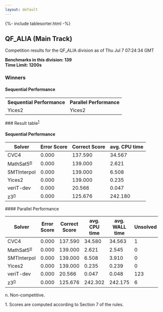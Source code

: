 ```yaml
---
layout: default
---
```

{%- include tablesorter.html -%}

##  QF_ALIA (Main Track)

Competition results for the QF_ALIA division as of Thu Jul 7 07:24:34 GMT

**Benchmarks in this division: 139**
<br/>
**Time Limit: 1200s**


### Winners
#### Sequential Performance
<table>
<tr>
<th class="center">Sequential Performance</th>
<th class="center">Parallel Performance</th>
</tr>
<tr class="center">
<td>Yices2</td>
<td>Yices2</td>
</tr>
</table>
### Result table<sup><a href="#fn1">1</a></sup>
 




#### Sequential Performance
<table id="sequential" class="result sorted">
<thead>
<tr>
<th class="center">Solver</th>
<th class="center">Error Score</th>
<th class="center">Correct Score</th>
<th class="center">avg. CPU time </th>
</tr>
</thead>
<tr>
<td>CVC4</td>
<td class="right">0.000</td>
<td class="right">137.590</td>
<td class="right">34.567</td>
</tr>
<tr>
<td>MathSat5<SUP><a href="#fn">n</a></SUP>
</td>
<td class="right">0.000</td>
<td class="right">139.000</td>
<td class="right">2.621</td>
</tr>
<tr>
<td>SMTInterpol</td>
<td class="right">0.000</td>
<td class="right">139.000</td>
<td class="right">6.508</td>
</tr>
<tr>
<td>Yices2</td>
<td class="right">0.000</td>
<td class="right">139.000</td>
<td class="right">0.235</td>
</tr>
<tr>
<td>veriT-dev</td>
<td class="right">0.000</td>
<td class="right">20.566</td>
<td class="right">0.047</td>
</tr>
<tr>
<td>z3<SUP><a href="#fn">n</a></SUP>
</td>
<td class="right">0.000</td>
<td class="right">125.676</td>
<td class="right">242.180</td>
</tr>

</table>
#### Parallel Performance
<table id="parallel" class="result sorted">
<thead>
<tr>
<th class="center">Solver</th><th class="center">Error Score</th>
<th class="center">Correct Score</th>
<th class="center">avg. CPU time </th>
<th class="center">avg. WALL time </th>

<th class="center">Unsolved</th>
</tr>
</thead>
<tr>
<td>CVC4</td>
<td class="right">0.000</td>
<td class="right">137.590</td>
<td class="right">34.580</td>
<td class="right">34.563</td>
<td class="right">1</td>
</tr>
<tr>
<td>MathSat5<SUP><a href="#fn">n</a></SUP>
</td>
<td class="right">0.000</td>
<td class="right">139.000</td>
<td class="right">2.621</td>
<td class="right">2.545</td>
<td class="right">0</td>
</tr>
<tr>
<td>SMTInterpol</td>
<td class="right">0.000</td>
<td class="right">139.000</td>
<td class="right">6.508</td>
<td class="right">3.910</td>
<td class="right">0</td>
</tr>
<tr>
<td>Yices2</td>
<td class="right">0.000</td>
<td class="right">139.000</td>
<td class="right">0.235</td>
<td class="right">0.239</td>
<td class="right">0</td>
</tr>
<tr>
<td>veriT-dev</td>
<td class="right">0.000</td>
<td class="right">20.566</td>
<td class="right">0.047</td>
<td class="right">0.048</td>
<td class="right">123</td>
</tr>
<tr>
<td>z3<SUP><a href="#fn">n</a></SUP>
</td>
<td class="right">0.000</td>
<td class="right">125.676</td>
<td class="right">242.302</td>
<td class="right">242.175</td>
<td class="right">6</td>
</tr>
</table>
<span id="fn"> n. Non-competitive.</span>

<span id="fn1"> 1. Scores are computed according to Section 7 of the rules.</span>


